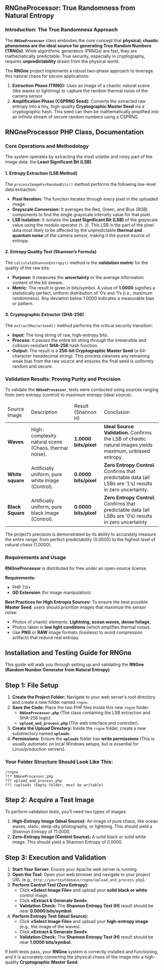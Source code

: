  <h2>RNGneProcessor: True Randomness from Natural Entropy</h2>
<h3>Introduction: The True Randomness Approach</h3>
<p>The <b><code>RNGneProcessor</code></b> class embodies the core concept that <b>physical, chaotic phenomena are the ideal source for generating True Random Numbers (TRNGs)</b>. While algorithmic generators (PRNGs) are fast, they are mathematically predictable. True security, especially in cryptography, requires <b>unpredictability</b> drawn from the physical world.</p>
<p>The <b>RNGne</b> project implements a robust two-phase approach to leverage this natural chaos for secure applications:</p>
<ol start="1">
<li><b>Extraction Phase (TRNG):</b> Uses an image of a chaotic natural scene (like waves or lightning) to capture the random thermal noise of the camera sensor.</li>
<li><b>Amplification Phase (CSPRNG Seed):</b> Converts the extracted raw entropy into a tiny, high-quality <b>Cryptographic Master Seed</b> via a cryptographic hash. This seed can then be mathematically amplified into an infinite stream of secure random numbers using a CSPRNG.</li>
</ol>
<h2>RNGneProcessor PHP Class, Documentation</h2>
<h3>Core Operations and Methodology</h3>
<p>The system operates by extracting the most volatile and noisy part of the image data: the <b>Least Significant Bit (LSB)</b>.</p>
<h4>1. Entropy Extraction (LSB Method)</h4>
<p>The <code>processImageForRandomBits()</code> method performs the following low-level data extraction:</p>
<ul>
<li><b>Pixel Iteration:</b> The function iterates through every pixel in the uploaded image.</li>
<li><b>Grayscale Conversion:</b> It averages the Red, Green, and Blue (RGB) components to find the single grayscale intensity value for that pixel.</li>
<li><b>LSB Isolation:</b> It isolates the <b>Least Significant Bit (LSB)</b> of the grayscale value using the modulo operator (<code>% 2</code>). This LSB is the part of the pixel data most likely to be affected by the unpredictable <b>thermal and quantum noise</b> of the camera sensor, making it the purest source of entropy.</li>
</ul>
<h4>2. Entropy Quality Test (Shannon&#8217;s Formula)</h4>
<p>The <code>calculateShannonEntropy()</code> method is the <b>validation metric</b> for the quality of the raw bits:</p>
<ul>
<li><b>Purpose:</b> It measures the <b>uncertainty</b> or the average information content of the bit stream.</li>
<li><b>Metric:</b> The result is given in <span class="math-inline"><span class="katex"><span class="katex-html" aria-hidden="true"><span class="base"><span class="mord text"><span class="mord">bits/symbol</span></span></span></span></span></span>. A value of <b><span class="math-inline"><span class="katex"><span class="katex-html" aria-hidden="true"><span class="base"><span class="mord">1.0000</span></span></span></span></span></b> signifies a statistically perfect, uniform distribution of &#8216;0&#8217;s and &#8216;1&#8217;s (i.e., maximum randomness). Any deviation below <span class="math-inline"><span class="katex"><span class="katex-html" aria-hidden="true"><span class="base"><span class="mord">1.0000</span></span></span></span></span> indicates a measurable bias or pattern.</li>
</ul>
<h4>3. Cryptographic Extractor (SHA-256)</h4>
<p>The <code>extractMasterSeed()</code> method performs the critical security transition:</p>
<ul>
<li><b>Input:</b> The long string of raw, high-entropy bits.</li>
<li><b>Process:</b> It passes the entire bit string through the irreversible and collision-resistant <b>SHA-256</b> hash function.</li>
<li><b>Output:</b> The result is a <b>256-bit Cryptographic Master Seed</b> (a 64-character hexadecimal string). This process cleanses any remaining weak bias from the raw source and ensures the final seed is uniformly random and secure.</li>
</ul>
<h3>Validation Results: Proving Purity and Precision</h3>
<p>To validate the <b><code>RNGneProcessor</code></b>, tests were conducted using sources ranging from zero entropy (control) to maximum entropy (ideal source).</p>
<table>
<thead>
<tr>
<td>Source Image</td>
<td>Description</td>
<td>Result (Shannon H)</td>
<td>Conclusion</td>
</tr>
</thead>
<tbody>
<tr>
<td><b>Waves</b></td>
<td>High-complexity natural scene (Chaos, thermal noise).</td>
<td><b><span class="math-inline"><span class="katex"><span class="katex-html" aria-hidden="true"><span class="base"><span class="mord">1.0000</span></span></span></span></span> bits/pixel</b></td>
<td><b>Ideal Source Validation.</b> Confirms the LSB of chaotic natural images yields maximum, unbiased entropy.</td>
</tr>
<tr>
<td><b>White square<br />
</b></td>
<td>Artificially uniform, pure white image (Control).</td>
<td><b><span class="math-inline"><span class="katex"><span class="katex-html" aria-hidden="true"><span class="base"><span class="mord">0.0000</span></span></span></span></span> bits/pixel</b></td>
<td><b>Zero Entropy Control.</b> Confirms that predictable data (all LSBs are &#8216;1&#8217;s) results in zero uncertainty.</td>
</tr>
<tr>
<td><b>Black Square<br />
</b></td>
<td>Artificially uniform, pure black image (Control).</td>
<td><b><span class="math-inline"><span class="katex"><span class="katex-html" aria-hidden="true"><span class="base"><span class="mord">0.0000</span></span></span></span></span> bits/pixel</b></td>
<td><b>Zero Entropy Control.</b> Confirms that predictable data (all LSBs are &#8216;0&#8217;s) results in zero uncertainty</td>
</tr>
</tbody>
</table>
<p>The project&#8217;s precision is demonstrated by its ability to accurately measure the entire range: from perfect predictability (<span class="math-inline"><span class="katex"><span class="katex-html" aria-hidden="true"><span class="base"><span class="mord">0.0000</span></span></span></span></span>) to the highest level of natural chaos (<span class="math-inline"><span class="katex"><span class="katex-html" aria-hidden="true"><span class="base"><span class="mord">1.0000</span></span></span></span></span>).</p>
<h3>Requirements and Usage</h3>
<p><b>RNGneProcessor</b> is distributed for free under an open-source license.</p>
<p><b>Requirements:</b></p>
<ul>
<li>PHP 7.0+</li>
<li><b>GD Extension</b> (for image manipulation)</li>
</ul>
<p><b>Best Practices for High Entropía Sources:</b> To ensure the best possible <b>Master Seed</b>, users should prioritize images that maximize the sensor noise:</p>
<ul>
<li>Photos of chaotic elements: <b>Lightning, ocean waves, dense foliage.</b></li>
<li>Photos taken in <b>low light conditions</b> (which amplifies thermal noise).</li>
<li>Use <b>PNG</b> or <b>RAW</b> image formats (lossless) to avoid compression artifacts that reduce real entropy.</li>
</ul>
<h2>Installation and Testing Guide for RNGne</h2>
<p>This guide will walk you through setting up and validating the <b>RNGne (Random Number Generator from Natural Entropy)</b></p>
<h2>Step 1: File Setup</h2>
<ol start="1">
<li><b>Create the Project Folder:</b> Navigate to your web server&#8217;s root directory and create a new folder named <code>rngne</code>.</li>
<li><b>Save the Code:</b> Place the two PHP files inside this new <code>rngne</code> folder.
<ul>
<li><b><code>RNGneProcessor.php</code></b> (The class containing the LSB extraction and SHA-256 logic).</li>
<li><b><code>upload_and_process.php</code></b> (The web interface and controller).</li>
</ul>
</li>
<li><b>Create the Upload Directory:</b> Inside the <code>rngne</code> folder, create a new subdirectory named <b><code>uploads</code></b>.</li>
<li><b>Permissions:</b> Ensure the <b><code>uploads</code></b> folder has <b>write permissions</b> (This is usually automatic on local Windows setups, but is essential for Linux/production servers).</li>
</ol>
<h3>Your Folder Structure Should Look Like This:</h3>
<pre><code class="code-container formatted ng-tns-c3543900489-207 no-decoration-radius" role="text" data-test-id="code-content">/rngne
??? RNGneProcessor.php
??? upload_and_process.php
??? /uploads (Empty folder, must be writable)</code></pre>
<h2>Step 2: Acquire a Test Image</h2>
<p>To perform validation tests, you&#8217;ll need two types of images:</p>
<ol start="1">
<li><b>High-Entropy Image (Ideal Source):</b> An image of pure chaos, like ocean waves, static, deep-sky photography, or lightning. This should yield a Shannon Entropy of <span class="math-inline"><span class="katex"><span class="katex-html" aria-hidden="true"><span class="base"><span class="mrel">?</span></span><span class="base"><span class="mord">1.0000</span></span></span></span></span>.</li>
<li><b>Zero-Entropy Image (Control Source):</b> A solid black or solid white image. This should yield a Shannon Entropy of <span class="math-inline"><span class="katex"><span class="katex-html" aria-hidden="true"><span class="base"><span class="mord">0.0000</span></span></span></span></span>.</li>
</ol>
<h2>Step 3: Execution and Validation</h2>
<ol start="1">
<li><b>Start Your Server:</b> Ensure your Apache web server is running.</li>
<li><b>Open the Tool:</b> Open your web browser and navigate to your project URL (e.g., <code>http://yourtestdomain/rngne/upload_and_process.php</code>).</li>
<li><b>Perform Control Test (Zero Entropy):</b>
<ul>
<li>Click <b>«Select Image File»</b> and upload your <b>solid black or white</b> control image.</li>
<li>Click <b>«Extract &amp; Generate Seed»</b>.</li>
<li><b>Validation Check:</b> The <b>Shannon Entropy Test (H)</b> result should be near <b><span class="math-inline"><span class="katex"><span class="katex-html" aria-hidden="true"><span class="base"><span class="mord">0.0000</span><span class="mord text"><span class="mord"> bits/symbol</span></span></span></span></span></span></b>.</li>
</ul>
</li>
<li><b>Perform Entropy Test (Ideal Source):</b>
<ul>
<li>Click <b>«Select Image File»</b> and upload your <b>high-entropy image</b> (e.g., the image of the waves).</li>
<li>Click <b>«Extract &amp; Generate Seed»</b>.</li>
<li><b>Validation Check:</b> The <b>Shannon Entropy Test (H)</b> result should be near <b><span class="math-inline"><span class="katex"><span class="katex-html" aria-hidden="true"><span class="base"><span class="mord">1.0000</span><span class="mord text"><span class="mord"> bits/symbol</span></span></span></span></span></span></b>.</li>
</ul>
</li>
</ol>
<p>If both tests pass, your <b>RNGne</b> system is correctly installed and functioning, and it is accurately converting the physical chaos of the image into a high-quality <b>Cryptographic Master Seed</b>.</p>
      
